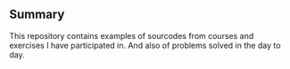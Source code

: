## Summary

This repository contains examples of sourcodes from courses and exercises I have participated in.
And also of problems solved in the day to day.


